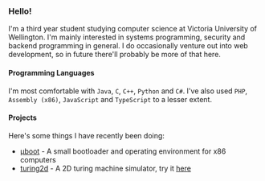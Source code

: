 ### Hello!

I'm a third year student studying computer science at Victoria University of Wellington. I'm mainly interested in systems programming, security and backend programming in general. I do occasionally venture out into web development, so in future there'll probably be more of that here.

#### Programming Languages

I'm most comfortable with `Java`, `C`, `C++`, `Python` and `C#`. I've also used `PHP`, `Assembly (x86)`, `JavaScript` and `TypeScript` to a lesser extent.

#### Projects

Here's some things I have recently been doing:

 - [μboot](https://github.com/0x90nz/microboot) - A small bootloader and operating environment for x86 computers
 - [turing2d](https://github.com/0x90nz/turing2d) - A 2D turing machine simulator, try it [here](https://0x90nz.github.io/turing2d/)
 
